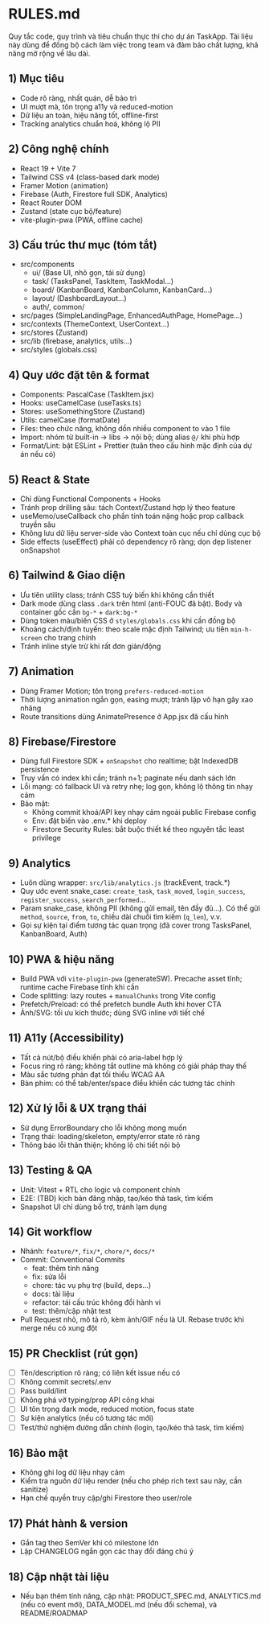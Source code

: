 # RULES.md

Quy tắc code, quy trình và tiêu chuẩn thực thi cho dự án TaskApp. Tài liệu này dùng để đồng bộ cách làm việc trong team và đảm bảo chất lượng, khả năng mở rộng về lâu dài.

## 1) Mục tiêu
- Code rõ ràng, nhất quán, dễ bảo trì
- UI mượt mà, tôn trọng a11y và reduced-motion
- Dữ liệu an toàn, hiệu năng tốt, offline-first
- Tracking analytics chuẩn hoá, không lộ PII

## 2) Công nghệ chính
- React 19 + Vite 7
- Tailwind CSS v4 (class-based dark mode)
- Framer Motion (animation)
- Firebase (Auth, Firestore full SDK, Analytics)
- React Router DOM
- Zustand (state cục bộ/feature)
- vite-plugin-pwa (PWA, offline cache)

## 3) Cấu trúc thư mục (tóm tắt)
- src/components
  - ui/ (Base UI, nhỏ gọn, tái sử dụng)
  - task/ (TasksPanel, TaskItem, TaskModal…)
  - board/ (KanbanBoard, KanbanColumn, KanbanCard…)
  - layout/ (DashboardLayout…)
  - auth/, common/
- src/pages (SimpleLandingPage, EnhancedAuthPage, HomePage…)
- src/contexts (ThemeContext, UserContext…)
- src/stores (Zustand)
- src/lib (firebase, analytics, utils…)
- src/styles (globals.css)

## 4) Quy ước đặt tên & format
- Components: PascalCase (TaskItem.jsx)
- Hooks: useCamelCase (useTasks.ts)
- Stores: useSomethingStore (Zustand)
- Utils: camelCase (formatDate)
- Files: theo chức năng, không dồn nhiều component to vào 1 file
- Import: nhóm từ built-in -> libs -> nội bộ; dùng alias `@/` khi phù hợp
- Format/Lint: bật ESLint + Prettier (tuân theo cấu hình mặc định của dự án nếu có)

## 5) React & State
- Chỉ dùng Functional Components + Hooks
- Tránh prop drilling sâu: tách Context/Zustand hợp lý theo feature
- useMemo/useCallback cho phần tính toán nặng hoặc prop callback truyền sâu
- Không lưu dữ liệu server-side vào Context toàn cục nếu chỉ dùng cục bộ
- Side effects (useEffect) phải có dependency rõ ràng; dọn dẹp listener onSnapshot

## 6) Tailwind & Giao diện
- Ưu tiên utility class; tránh CSS tuỳ biến khi không cần thiết
- Dark mode dùng class `.dark` trên html (anti-FOUC đã bật). Body và container gốc cần `bg-*` + `dark:bg-*`
- Dùng token màu/biến CSS ở `styles/globals.css` khi cần đồng bộ
- Khoảng cách/định tuyến: theo scale mặc định Tailwind; ưu tiên `min-h-screen` cho trang chính
- Tránh inline style trừ khi rất đơn giản/động

## 7) Animation
- Dùng Framer Motion; tôn trọng `prefers-reduced-motion`
- Thời lượng animation ngắn gọn, easing mượt; tránh lặp vô hạn gây xao nhãng
- Route transitions dùng AnimatePresence ở App.jsx đã cấu hình

## 8) Firebase/Firestore
- Dùng full Firestore SDK + `onSnapshot` cho realtime; bật IndexedDB persistence
- Truy vấn có index khi cần; tránh n+1; paginate nếu danh sách lớn
- Lỗi mạng: có fallback UI và retry nhẹ; log gọn, không lộ thông tin nhạy cảm
- Bảo mật:
  - Không commit khoá/API key nhạy cảm ngoài public Firebase config
  - Env: đặt biến vào .env.* khi deploy
  - Firestore Security Rules: bắt buộc thiết kế theo nguyên tắc least privilege

## 9) Analytics
- Luôn dùng wrapper: `src/lib/analytics.js` (trackEvent, track.*)
- Quy ước event snake_case: `create_task`, `task_moved`, `login_success`, `register_success`, `search_performed`…
- Param snake_case, không PII (không gửi email, tên đầy đủ…). Có thể gửi `method`, `source`, `from`, `to`, chiều dài chuỗi tìm kiếm (`q_len`), v.v.
- Gọi sự kiện tại điểm tương tác quan trọng (đã cover trong TasksPanel, KanbanBoard, Auth)

## 10) PWA & hiệu năng
- Build PWA với `vite-plugin-pwa` (generateSW). Precache asset tĩnh; runtime cache Firebase tĩnh khi cần
- Code splitting: lazy routes + `manualChunks` trong Vite config
- Prefetch/Preload: có thể prefetch bundle Auth khi hover CTA
- Ảnh/SVG: tối ưu kích thước; dùng SVG inline với tiết chế

## 11) A11y (Accessibility)
- Tất cả nút/bộ điều khiển phải có aria-label hợp lý
- Focus ring rõ ràng; không tắt outline mà không có giải pháp thay thế
- Màu sắc tương phản đạt tối thiểu WCAG AA
- Bàn phím: có thể tab/enter/space điều khiển các tương tác chính

## 12) Xử lý lỗi & UX trạng thái
- Sử dụng ErrorBoundary cho lỗi không mong muốn
- Trạng thái: loading/skeleton, empty/error state rõ ràng
- Thông báo lỗi thân thiện; không lộ chi tiết nội bộ

## 13) Testing & QA
- Unit: Vitest + RTL cho logic và component chính
- E2E: (TBD) kịch bản đăng nhập, tạo/kéo thả task, tìm kiếm
- Snapshot UI chỉ dùng bổ trợ, tránh lạm dụng

## 14) Git workflow
- Nhánh: `feature/*`, `fix/*`, `chore/*`, `docs/*`
- Commit: Conventional Commits
  - feat: thêm tính năng
  - fix: sửa lỗi
  - chore: tác vụ phụ trợ (build, deps…)
  - docs: tài liệu
  - refactor: tái cấu trúc không đổi hành vi
  - test: thêm/cập nhật test
- Pull Request nhỏ, mô tả rõ, kèm ảnh/GIF nếu là UI. Rebase trước khi merge nếu có xung đột

## 15) PR Checklist (rút gọn)
- [ ] Tên/description rõ ràng; có liên kết issue nếu có
- [ ] Không commit secrets/.env
- [ ] Pass build/lint
- [ ] Không phá vỡ typing/prop API công khai
- [ ] UI tôn trọng dark mode, reduced motion, focus state
- [ ] Sự kiện analytics (nếu có tương tác mới)
- [ ] Test/thử nghiệm đường dẫn chính (login, tạo/kéo thả task, tìm kiếm)

## 16) Bảo mật
- Không ghi log dữ liệu nhạy cảm
- Kiểm tra nguồn dữ liệu render (nếu cho phép rich text sau này, cần sanitize)
- Hạn chế quyền truy cập/ghi Firestore theo user/role

## 17) Phát hành & version
- Gắn tag theo SemVer khi có milestone lớn
- Lập CHANGELOG ngắn gọn các thay đổi đáng chú ý

## 18) Cập nhật tài liệu
- Nếu bạn thêm tính năng, cập nhật: PRODUCT_SPEC.md, ANALYTICS.md (nếu có event mới), DATA_MODEL.md (nếu đổi schema), và README/ROADMAP
